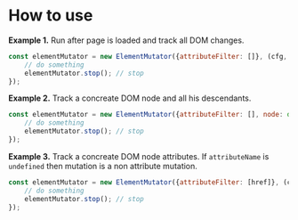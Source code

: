 # How to use
**Example 1.** Run after page is loaded and track all DOM changes.
```js
const elementMutator = new ElementMutator({attributeFilter: []}, (cfg, node, attributeName) => {
    // do something
    elementMutator.stop(); // stop
});
```
**Example 2.** Track a concreate DOM node and all his descendants.
```js
const elementMutator = new ElementMutator({attributeFilter: [], node: document.body}, (cfg, node, attributeName) => {
    // do something
    elementMutator.stop(); // stop
});
```
**Example 3.** Track a concreate DOM node attributes.
If `attributeName` is `undefined` then mutation is a non attribute mutation.
```js
const elementMutator = new ElementMutator({attributeFilter: [href]}, (cfg, node, attributeName) => {
    // do something
    elementMutator.stop(); // stop
});
```